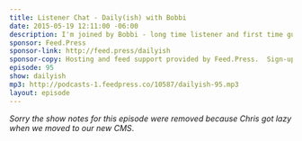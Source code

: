 ```yaml
---
title: Listener Chat - Daily(ish) with Bobbi
date: 2015-05-19 12:11:00 -06:00
description: I'm joined by Bobbi - long time listener and first time guest - to chat about what her daily(ish) is like. We chat about rural living, raising kids and letting them go and the fun of podcasting normal life.
sponsor: Feed.Press
sponsor-link: http://feed.press/dailyish
sponsor-copy: Hosting and feed support provided by Feed.Press.  Sign-up today and try FeedPress on a 14 day trial (no contracts or commitments). Use promo code "dailyish" during checkout to get 10% off your first year.
episode: 95
show: dailyish
mp3: http://podcasts-1.feedpress.co/10587/dailyish-95.mp3
layout: episode
---
```


<em>Sorry the show notes for this episode were removed because Chris got lazy when we moved to our new CMS</em>.

